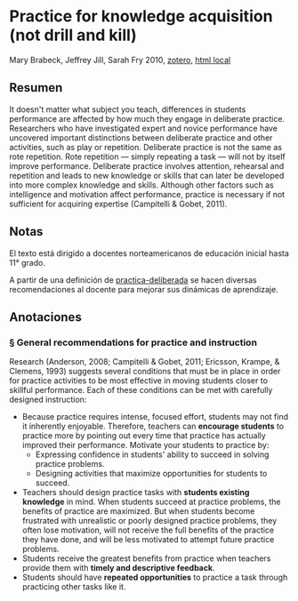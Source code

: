 # Practice for knowledge acquisition (not drill and kill)

Mary Brabeck, Jeffrey Jill, Sarah Fry 2010, [zotero](zotero://select/items/@brabeck&al2010), [html local](file://Users/sabhz/Zotero/storage/ZG6CF99Z/practice-acquisition.html)

## Resumen

It doesn't matter what subject you teach, differences in students performance are affected by how much they engage in deliberate practice. Researchers who have investigated expert and novice performance have uncovered important distinctions between deliberate practice and other activities, such as play or repetition. Deliberate practice is not the same as rote repetition. Rote repetition — simply repeating a task — will not by itself improve performance. Deliberate practice involves attention, rehearsal and repetition and leads to new knowledge or skills that can later be developed into more complex knowledge and skills. Although other factors such as intelligence and motivation affect performance, practice is necessary if not sufficient for acquiring expertise (Campitelli & Gobet, 2011).

## Notas

El texto está dirigido a docentes norteamericanos de educación inicial hasta 11° grado.

A partir de una definición de [practica-deliberada](practica-deliberada.md) se hacen diversas recomendaciones al docente para mejorar sus dinámicas de aprendizaje.

## Anotaciones

### §  General recommendations for practice and instruction

Research (Anderson, 2008; Campitelli & Gobet, 2011; Ericsson, Krampe, & Clemens, 1993) suggests several conditions that must be in place in order for practice activities to be most effective in moving students closer to skillful performance. Each of these conditions can be met with carefully designed instruction:

* Because practice requires intense, focused effort, students may not find it inherently enjoyable. Therefore, teachers can **encourage students** to practice more by pointing out every time that practice has actually improved their performance. Motivate your students to practice by:
  * Expressing confidence in students' ability to succeed in solving practice problems.
  * Designing activities that maximize opportunities for students to succeed.
* Teachers should design practice tasks with **students existing knowledge** in mind. When students succeed at practice problems, the benefits of practice are maximized. But when students become frustrated with unrealistic or poorly designed practice problems, they often lose motivation, will not receive the full benefits of the practice they have done, and will be less motivated to attempt future practice problems.
* Students receive the greatest benefits from practice when teachers provide them with **timely and descriptive feedback**.
* Students should have **repeated opportunities** to practice a task through practicing other tasks like it.
